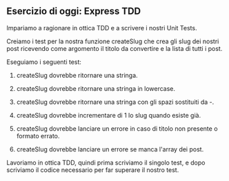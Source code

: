 ## Esercizio di oggi: Express TDD

Impariamo a ragionare in ottica TDD e a scrivere i nostri Unit Tests.

Creiamo i test per la nostra funzione createSlug che crea gli slug dei nostri post ricevendo come argomento il titolo da convertire e la lista di tutti i post.

Eseguiamo i seguenti test:

1. createSlug dovrebbe ritornare una stringa.

2. createSlug dovrebbe ritornare una stringa in lowercase.

3. createSlug dovrebbe ritornare una stringa con gli spazi sostituiti da -.

4. createSlug dovrebbe incrementare di 1 lo slug quando esiste già.

5. createSlug dovrebbe lanciare un errore in caso di titolo non presente o formato errato.

6. createSlug dovrebbe lanciare un errore se manca l'array dei post.

Lavoriamo in ottica TDD, quindi prima scriviamo il singolo test, e dopo scriviamo il codice necessario per far superare il nostro test.